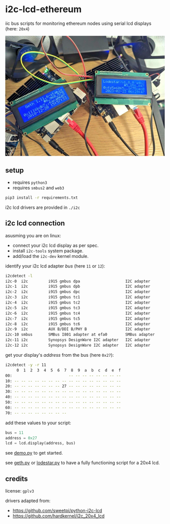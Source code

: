 # i2c-lcd-ethereum
iic bus scripts for monitoring ethereum nodes using serial lcd displays (here: `20x4`)

[![screenshot of two lcd displays](.github/screenshot.png)](.github/screenshot.png)

## setup

* requires `python3`
* requires `smbus2` and `web3`

```bash
pip3 install -r requirements.txt
```

i2c lcd drivers are provided in `./i2c`

## i2c lcd connection

asusming you are on linux:
* connect your i2c lcd display as per spec.
* install `i2c-tools` system package.
* add/load the `i2c-dev` kernel module.

identify your i2c lcd adapter _bus_ (here `11` or `12`):

```bash
i2cdetect -l
i2c-0  i2c         i915 gmbus dpa                    I2C adapter
i2c-1  i2c         i915 gmbus dpb                    I2C adapter
i2c-2  i2c         i915 gmbus dpc                    I2C adapter
i2c-3  i2c         i915 gmbus tc1                    I2C adapter
i2c-4  i2c         i915 gmbus tc2                    I2C adapter
i2c-5  i2c         i915 gmbus tc3                    I2C adapter
i2c-6  i2c         i915 gmbus tc4                    I2C adapter
i2c-7  i2c         i915 gmbus tc5                    I2C adapter
i2c-8  i2c         i915 gmbus tc6                    I2C adapter
i2c-9  i2c         AUX B/DDI B/PHY B                 I2C adapter
i2c-10 smbus       SMBus I801 adapter at efa0        SMBus adapter
i2c-11 i2c         Synopsys DesignWare I2C adapter   I2C adapter
i2c-12 i2c         Synopsys DesignWare I2C adapter   I2C adapter
```

get your display's _address_ from the bus (here `0x27`):

```bash
i2cdetect -y -r 11
     0  1  2  3  4  5  6  7  8  9  a  b  c  d  e  f
00:                         -- -- -- -- -- -- -- --
10: -- -- -- -- -- -- -- -- -- -- -- -- -- -- -- --
20: -- -- -- -- -- -- -- 27 -- -- -- -- -- -- -- --
30: -- -- -- -- -- -- -- -- -- -- -- -- -- -- -- --
40: -- -- -- -- -- -- -- -- -- -- -- -- -- -- -- --
50: -- -- -- -- -- -- -- -- -- -- -- -- -- -- -- --
60: -- -- -- -- -- -- -- -- -- -- -- -- -- -- -- --
70: -- -- -- -- -- -- -- --
```

add these values to your script:

```python
bus = 11
address = 0x27
lcd = lcd.display(address, bus)
```

see [demo.py](./demo.py) to get started.

see [geth.py](./geth.py) or [lodestar.py](./lodestar.py) to have a fully functioning script for a 20x4 lcd.

## credits

license: `gplv3`

drivers adapted from:
* https://github.com/sweetpi/python-i2c-lcd
* https://github.com/hardkernel/i2c_20x4_lcd
